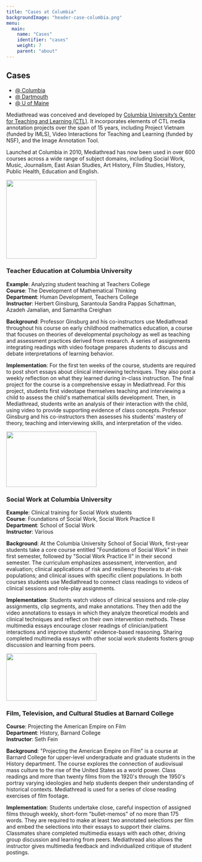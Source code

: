 ```yaml
---
title: "Cases at Columbia"
backgroundImage: "header-case-columbia.png"
menu:
  main:
    name: "Cases"
    identifier: "cases"
    weight: 7
    parent: "about"
---
```

<div class="panel-display reynolds clearfix ">

<section class="section">
<div class="container">
<div class="row-fluid">
<div class="reynolds-container reynolds-column-content clearfix">
<div class="reynolds-column-content-region reynolds-sidebar panel-panel span3">
<div class="reynolds-column-content-region-inner reynolds-sidebar-inner panel-panel-inner">
<div class="panel-pane pane-menu-tree pane-menu-cases cases-menu">

<h2 class="pane-title">Cases</h2>


<div class="pane-content">
<div class="menu-block-wrapper menu-block-ctools-menu-cases-1 menu-name-menu-cases parent-mlid-menu-cases:0 menu-level-1">
<ul class="menu clearfix"><li class="first leaf active-trail active menu-mlid-1132"><a href="/cases/cases-columbia" title="" class="active-trail active">@ Columbia</a></li>
<li class="leaf menu-mlid-1133"><a href="/cases/cases-dartmouth" title="">@ Dartmouth</a></li>
<li class="last leaf menu-mlid-1134"><a href="/cases/cases-maine" title="">@ U of Maine</a></li>
</ul></div>
</div>


</div>
</div>
</div>
<div class="reynolds-column-content-region reynolds-content panel-panel span9">
<div class="reynolds-column-content-region-inner reynolds-content-inner panel-panel-inner">
<div class="panel-pane pane-entity-field pane-node-body case-body">



<div class="pane-content">
<div class="field field-name-body field-type-text-with-summary field-label-hidden"><div class="field-items"><div class="field-item even"><p>Mediathread was conceived and developed by <a href="https://ctl.columbia.edu" target="_blank">Columbia University’s Center for Teaching and Learning (CTL)</a>. It incorporates elements of CTL media annotation projects over the span of 15 years, including Project Vietnam (funded by IMLS), Video Interactions for Teaching and Learning (funded by NSF), and the Image Annotation Tool.</p>
<p>Launched at Columbia in 2010, Mediathread has now been used in over 600 courses across a wide range of subject domains, including Social Work, Music, Journalism, East Asian Studies, Art History, Film Studies, History, Public Health, Education and English.</p>
</div></div></div>  </div>


</div>
</div>
</div>
</div>
</div>
</div>
</section>

<footer class="section" id="footer" role="contentinfo">
<div class="container">
<div class="reynolds-container reynolds-column-content reynolds-column-content-row1 clearfix row-fluid">
<div class="reynolds-column-content-region reynolds-column reynolds-column1 panel-panel span4">
<div class="reynolds-column-content-region-inner reynolds-column-inner reynolds-column1-inner panel-panel-inner">
<div class="panel-pane pane-entity-field pane-node-field-case-study">



<div class="pane-content">
<div class="field field-name-field-case-study field-type-text-with-summary field-label-hidden"><div class="field-items"><div class="field-item even">

<img height="209" width="240" class="panopoly-image-quarter media-element file-teaser panopoly-image-quarter cases-image" src="/images/case-math.jpg" alt="" title="">
<h3>Teacher Education at Columbia University</h3>

<div>
<p><strong>Example</strong>: Analyzing student teaching at Teachers College<br><strong>Course</strong>:&nbsp;The Development of Mathematical Thinking<br><strong>Department</strong>:&nbsp;Human Development, Teachers College<br><strong>Instructor</strong>:&nbsp;Herbert Ginsburg, Sarantoula Sandra Pappas Schattman, Azadeh Jamalian, and Samantha Creighan</p>
<p><strong>Background</strong>:&nbsp;Professor Ginsburg and his co-instructors use Mediathread throughout his course on early childhood mathematics education, a course that focuses on theories of developmental psychology as well as teaching and assessment practices derived from research. A series of assignments integrating readings with video footage prepares students to discuss and debate interpretations of learning behavior.</p>
<p><strong>Implementation</strong>:&nbsp;For the first ten weeks of the course, students are required to post short essays about clinical interviewing techniques. They also post a weekly reflection on what they learned during in-class instruction. The final project for the course is a comprehensive essay in Mediathread. For this project, students first videotape themselves teaching and interviewing a child to assess the child's mathematical skills development. Then, in Mediathread, students write an analysis of their interaction with the child, using video to provide supporting evidence of class concepts. Professor Ginsburg and his co-instructors then assesses his students' mastery of theory, teaching and interviewing skills, and interpretation of the video.</p>
<p></p>
</div>
</div><div class="field-item odd">

<img height="147" width="240" class="panopoly-image-quarter media-element file-teaser panopoly-image-quarter cases-image" src="/images/case-sswroleplay.jpg?itok=UXwlOEfb" alt="" title="">
<h3 style="text-align:left">Social Work at Columbia University</h3>
<div>
<p style="text-align:left"><strong>Example</strong>: Clinical training for Social Work students<br><strong>Course</strong>:&nbsp;Foundations of Social Work, Social Work Practice II<br><strong>Department</strong>:&nbsp;School of Social Work<br><strong>Instructor</strong>:&nbsp;Various</p>
<p style="text-align:left"><strong>Background</strong>:&nbsp;At the Columbia University School of Social Work, first-year students take a core course entitled "Foundations of Social Work" in their first semester, followed by "Social Work Practice II" in their second semester. The curriculum emphasizes assessment, intervention, and evaluation; clinical applications of risk and resiliency theories to at-risk populations; and clinical issues with specific client populations. In both courses students use Mediathread to connect class readings to videos of clinical sessions and role-play assignments.</p>
<p style="text-align:left"><strong>Implementation</strong>:&nbsp;Students watch videos of clinical sessions and role-play assignments, clip segments, and make annotations. They then add the video annotations to essays in which they analyze theoretical models and clinical techniques and reflect on their own intervention methods. These multimedia essays encourage closer readings of clinician/patient interactions and improve students' evidence-based reasoning. Sharing completed multimedia essays with other social work students fosters group discussion and learning from peers.</p>
</div>
</div><div class="field-item even">

<img height="126" width="240" class="panopoly-image-quarter media-element file-teaser panopoly-image-quarter cases-image" src="/images/case-film.jpg" alt="" title="">
<h3>Film, Television, and Cultural Studies at Barnard College</h3>
<p><strong>Course</strong>:&nbsp;Projecting the American Empire on Film<br><strong>Department</strong>:&nbsp;History, Barnard College<br><strong>Instructor</strong>:&nbsp;Seth Fein</p>
<p><strong>Background</strong>:&nbsp;"Projecting the American Empire on Film" is a course at Barnard College for upper-level undergraduate and graduate students in the History department. The course explores the connection of audiovisual mass culture to the rise of the United States as a world power. Class readings and more than twenty films from the 1920's through the 1950's portray varying ideologies and help students deepen their understanding of historical contexts. Mediathread is used for a series of close reading exercises of film footage.</p>
<p><strong>Implementation</strong>:&nbsp;Students undertake close, careful inspection of assigned films through weekly, short-form "bullet-memos" of no more than 175 words. They are required to make at least two annotated selections per film and embed the selections into their essays to support their claims. Classmates share completed multimedia essays with each other, driving group discussion and learning from peers. Mediathread also allows the instructor gives multimedia feedback and individualized critique of student postings.</p>
</div></div></div>  </div>


</div>
</div>
</div>
<div class="reynolds-column-content-region reynolds-column reynolds-column2 panel-panel span4">
<div class="reynolds-column-content-region-inner reynolds-column-inner reynolds-column2-inner panel-panel-inner">
</div>
</div>
<div class="reynolds-column-content-region reynolds-column reynolds-column3 panel-panel span4">
<div class="reynolds-column-content-region-inner reynolds-column-inner reynolds-column3-inner panel-panel-inner">
</div>
</div>
</div>
</div>
</footer>

</div>
